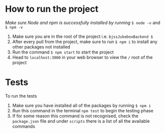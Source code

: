 # How to run the project

_Make sure Node and npm is successfully installed by running_ `$ node -v` and `$ npm -v`

1. Make sure you are in the root of the project i.e. `bjssJukeboxBackend $`
2. After every pull from the project, make sure to run `$ npm i` to install any other packages not installed
3. Run the command `$ npm start` to start the project
4. Head to `localhost:3000` in your web browser to view the `/` root of the project

# Tests

To run the tests

1. Make sure you have installed all of the packages by running `$ npm i`
2. Run this command in the terminal `npm test` to begin the testing phase
3. If for some reason this command is not recognised, check the `package.json` file and under `scripts` there is a list of all the available commands

